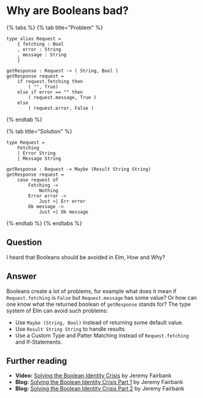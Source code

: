 # Why are Booleans bad?



{% tabs %}
{% tab title="Problem" %}
```text
type alias Request =
    { fetching : Bool
    , error : String
    , message : String
    }

getResponse : Request -> ( String, Bool )
getResponse request =
    if request.fetching then
        ( "", True)
    else if error == "" then
        ( request.message, True )
    else
        ( request.error, False )
```
{% endtab %}

{% tab title="Solution" %}
```text
type Request =
    Fetching
    | Error String
    | Message String

getResponse : Request -> Maybe (Result String String)
getResponse request =
    case request of
        Fetching ->
            Nothing
        Error error ->
            Just <| Err error
        Ok message ->
            Just <| Ok message
```
{% endtab %}
{% endtabs %}

## Question

I heard that Booleans should be avoided in Elm, How and Why?

## Answer

Booleans create a lot of problems, for example what does it mean if `Request.fetching` is `False` but `Request.message` has some value? Or how can one know what the returned boolean of `getResponse` stands for? The type system of Elm can avoid such problems:

* Use `Maybe (String, Bool)` instead of returning some default value.
* Use `Result String String` to handle results
* Use a Custom Type and Patter Matching instead of `Request.fetching` and If-Statements.

## Further reading

* **Video:** [Solving the Boolean Identity Crisis](https://www.youtube.com/watch?v=8Af1bh-BVY8) by Jeremy Fairbank
* **Blog:** [Solving the Boolean Identity Crisis Part 1](https://programming-elm.com/blog/2019-05-20-solving-the-boolean-identity-crisis-part-1/) by Jeremy Fairbank
* **Blog:** [Solving the Boolean Identity Crisis Part 2](https://programming-elm.com/blog/2019-05-30-solving-the-boolean-identity-crisis-part-2/) by Jeremy Fairbank

